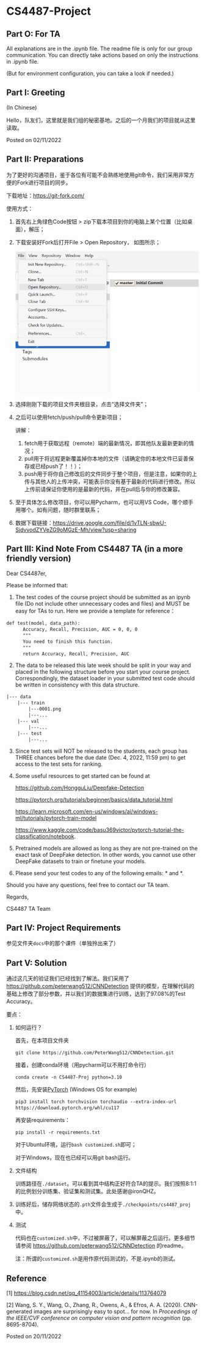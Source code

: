 # CS4487-Project

## Part O: For TA
All explanations are in the .ipynb file. The readme file is only for our group communication. You can directly take actions based on only the instructions in .ipynb file.

(But for environment configuration, you can take a look if needed.)

## Part I: Greeting

(In Chinese)

Hello，队友们，这里就是我们组的秘密基地。之后的一个月我们的项目就从这里读取。

Posted on 02/11/2022

## Part II: Preparations

为了更好的沟通项目，鉴于各位有可能不会熟练地使用git命令，我们采用非常方便的Fork进行项目的同步。

下载地址：https://git-fork.com/

使用方式：

1. 首先右上角绿色Code按钮 > zip下载本项目到你的电脑上某个位置（比如桌面），解压；

2. 下载安装好Fork后打开File > Open Repository， 如图所示；

   ![img1](./docs/img/img1.png)

3. 选择刚刚下载的项目文件夹根目录，点击“选择文件夹”；

4. 之后可以使用fetch/push/pull命令更新项目；

   讲解：

   1. fetch用于获取远程（remote）端的最新情况，即其他队友最新更新的情况；
   2. pull用于将远程更新覆盖掉你本地的文件（请确定你的本地文件已妥善保存或已经push了！！）；
   3. push用于将你自己修改后的文件同步于整个项目，但是注意，如果你的上传与其他人的上传冲突，可能表示你没有基于最新的代码进行修改。所以上传前请保证你使用的是最新的代码，并在pull后与你的修改兼容。

5. 至于具体怎么修改项目，你可以用Pycharm，也可以用VS Code，哪个顺手用哪个。如有问题，随时群里联系；

6. 数据下载链接：https://drive.google.com/file/d/1vTLN-sbwU-SjdvvodZYVeZG9oMGzE-Mh/view?usp=sharing

## Part III: Kind Note From CS4487 TA (in a more friendly version)

Dear CS4487er,

Please be informed that:

1. The test codes of the course project should be submitted as an ipynb file (Do not include other unnecessary codes and files) and MUST be easy for TAs to run. Here we provide a template for reference：

```
def test(model, data_path):
      Accuracy, Recall, Precision, AUC = 0, 0, 0
      """
      You need to finish this function.
      """
      return Accuracy, Recall, Precision, AUC
```

2. The data to be released this late week should be split in your way and placed in the following structure before you start your course project. Correspondingly, the dataset loader in your submitted test code should be written in consistency with this data structure.

```
|--- data
	|--- train
		|---0001.png
		|---...
	|--- val
		|---...
	|--- test
		|---...
```

3. Since test sets will NOT be released to the students, each group has THREE chances before the due date (Dec. 4, 2022, 11:59 pm) to get access to the test sets for ranking.

4. Some useful resources to get started can be found at 

   https://github.com/HongguLiu/Deepfake-Detection

   https://pytorch.org/tutorials/beginner/basics/data_tutorial.html

   https://learn.microsoft.com/en-us/windows/ai/windows-ml/tutorials/pytorch-train-model
   
   https://www.kaggle.com/code/basu369victor/pytorch-tutorial-the-classification/notebook.

5. Pretrained models are allowed as long as they are not pre-trained on the exact task of DeepFake detection. In other words, you cannot use other DeepFake datasets to train or finetune your models.

6. Please send your test codes to any of the following emails: * and *.

Should you have any questions, feel free to contact our TA team.

Regards,

CS4487 TA Team

## Part IV: Project Requirements

参见文件夹`docs`中的那个课件（单独拎出来了）

## Part V: Solution

通过这几天的验证我们已经找到了解法。我们采用了 https://github.com/peterwang512/CNNDetection 提供的模型，在理解代码的基础上修改了部分参数，并以我们的数据集进行训练，达到了97.08%的Test Accuracy。

要点：

1. 如何运行？

   首先，在本项目文件夹
   ```
   git clone https://github.com/PeterWang512/CNNDetection.git
   ```

   接着，创建conda环境（用pycharm可以不用打命令行）
   ```
   conda create -n CS4487-Proj python=3.10
   ```

   然后，先安装[PyTorch](https://pytorch.org/get-started/locally/) (Windows OS for example)
   ```
   pip3 install torch torchvision torchaudio --extra-index-url https://download.pytorch.org/whl/cu117
   ```

   再安装requirements：
   ```
   pip install -r requirements.txt
   ```

   对于Ubuntu环境，运行`bash customized.sh`即可；

   对于Windows，现在也已经可以用git bash运行。

3. 文件结构

   训练路径在`./dataset`。可以看到其中结构正好符合TA的提示。我们按照8:1:1的比例划分训练集、验证集和测试集。此处感谢@ironQHZ。

4. 训练好后，储存网络状态的`.pth`文件会生成于`./checkpoints/cs4487_proj`中。

5. 测试

   代码也在`customized.sh`中，不过被屏蔽了，可以解屏蔽之后运行。更多细节请参阅 https://github.com/peterwang512/CNNDetection 的readme。

   注：所谓的`customized.sh`是用作原代码测试的，不是.ipynb的测试。

## Reference

[1] https://blog.csdn.net/qq_41154003/article/details/113764079

[2] Wang, S. Y., Wang, O., Zhang, R., Owens, A., & Efros, A. A. (2020). CNN-generated images are surprisingly easy to spot... for now. In *Proceedings of the IEEE/CVF conference on computer vision and pattern recognition* (pp. 8695-8704).

Posted on 20/11/2022